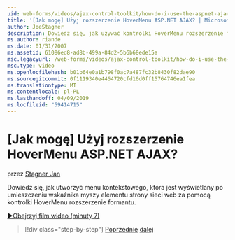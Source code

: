 ```yaml
---
uid: web-forms/videos/ajax-control-toolkit/how-do-i-use-the-aspnet-ajax-hovermenu-extender
title: '[Jak mogę] Użyj rozszerzenie HoverMenu ASP.NET AJAX? | Microsoft Docs'
author: JoeStagner
description: Dowiedz się, jak używać kontrolki HoverMenu rozszerzenie formantu do tworzenia menu kontekstowego, która pojawia się w każdym przypadku, gdy użytkownik zatrzyma wskaźnik myszy element możemy...
ms.author: riande
ms.date: 01/31/2007
ms.assetid: 61086ed8-ad8b-499a-84d2-5b6b68ede15a
msc.legacyurl: /web-forms/videos/ajax-control-toolkit/how-do-i-use-the-aspnet-ajax-hovermenu-extender
msc.type: video
ms.openlocfilehash: b01b64e0a1b798f0ac7a487fc32b8430f82dae90
ms.sourcegitcommit: 0f1119340e4464720cfd16d0ff15764746ea1fea
ms.translationtype: MT
ms.contentlocale: pl-PL
ms.lasthandoff: 04/09/2019
ms.locfileid: "59414715"
---
```

# <a name="how-do-i-use-the-aspnet-ajax-hovermenu-extender"></a>[Jak mogę] Użyj rozszerzenie HoverMenu ASP.NET AJAX?

przez [Stagner Jan](https://github.com/JoeStagner)

Dowiedz się, jak utworzyć menu kontekstowego, która jest wyświetlany po umieszczeniu wskaźnika myszy elementu strony sieci web za pomocą kontrolki HoverMenu rozszerzenie formantu.

[&#9654;Obejrzyj film wideo (minuty 7)](https://channel9.msdn.com/Blogs/ASP-NET-Site-Videos/how-do-i-use-the-aspnet-ajax-hovermenu-extender)

> [!div class="step-by-step"]
> [Poprzednie](how-do-i-use-the-aspnet-ajax-filteredtextbox-extender.md)
> [dalej](how-do-i-use-the-aspnet-ajax-togglebutton-extender.md)

